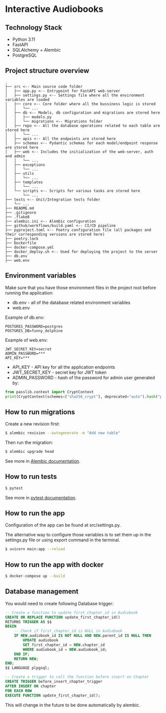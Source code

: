 # Interactive Audiobooks

## Technology Stack

- Python 3.11
- FastAPI
- SQLAlchemy + Alembic
- PostgreSQL


## Project structure overview
```
.
├── src <-- Main source code folder
│   ├── app.py <-- Entrypoint for FastAPI web-server
│   ├── settings.py <-- Settings file where all the environment variables are loaded
│   ├── core <-- Core folder where all the bussiness logic is stored
│   │   └── ...
│   ├── db <-- Models, db configuration and migrations are stored here
│   │   ├── models.py
│   │   └── migrations <-- Migrations folder
│   ├── repo <-- All the database operations related to each table are stored here
│   │   └── ...
│   ├── apis <-- All the endpoints are stored here
│   ├── schemas <-- Pydantic schemas for each model/endpoint response are stored here
│   ├── web <-- Includes the initialization of the web-server, auth and admin
│   │   └── ... 
│   ├── exceptions
│   │   └── ...
│   ├── utils
│   │   └── ...
│   ├── templates
│   │   └── ...
│   └── scripts <-- Scripts for various tasks are stored here
│       └── ...
├── tests <-- Unit/Integration tests folder
│   └── ...
├── README.md
├── .gitignore
├── .flake8
├── alembic.ini <-- Alembic configuration
├── github/workflows/build.yaml <-- CI/CD pipeline
├── pyproject.toml <-- Poetry configuration file (all packages and their corresponding versions are stored here)
├── poetry.lock
├── Dockerfile
├── docker-compose.yml
├── docker_deploy.sh <-- Used for deploying the project to the server
├── db.env
├── web.env
```

## Environment variables

Make sure that you have those environment files in the project root before running the application:

- db.env - all of the database related environment variables
- web.env

Example of db.env:
```
POSTGRES_PASSWORD=postgres
POSTGRES_DB=funny_dolphine
```

Example of web.env:

```
JWT_SECRET_KEY=secret
ADMIN_PASSWORD=***
API_KEY=***
```
- API_KEY - API key for all the application endpoints
- JWT_SECRET_KEY - secret key for JWT token
- ADMIN_PASSWORD - hash of the password for admin user generated by: 

```python
from passlib.context import CryptContext
print(CryptContext(schemes=["sha256_crypt"], deprecated="auto").hash("password"))
```


## How to run migrations

Create a new revision first:
```bash
$ alembic revision --autogenerate -m "Add new table"
```

Then run the migration:
```bash
$ alembic upgrade head
```

See more in [Alembic documentation](https://alembic.sqlalchemy.org/en/latest/tutorial.html#create-a-migration-script).

## How to run tests

```bash
$ pytest
```

See more in [pytest documentation](https://docs.pytest.org/en/stable/usage.html).

## How to run the app
Configuration of the app can be found at src/settings.py.

The alternative way to configure those variables is to set them up in the settings.py file or using export command in the terminal.

```bash
$ uvicorn main:app --reload
```

## How to run the app with docker

```bash
$ docker-compose up --build
```


## Database management

You would need to create following Database trigger:

```sql
-- Create a function to update first_chapter_id in Audiobook
CREATE OR REPLACE FUNCTION update_first_chapter_id()
RETURNS TRIGGER AS $$
BEGIN
    -- Check if first_chapter_id is NULL in Audiobook
    IF NEW.audiobook_id IS NOT NULL AND NEW.parent_id IS NULL THEN
        UPDATE audiobook
        SET first_chapter_id = NEW.chapter_id
        WHERE audiobook_id = NEW.audiobook_id;
    END IF;
    RETURN NEW;
END;
$$ LANGUAGE plpgsql;

-- Create a trigger to call the function before insert on Chapter
CREATE TRIGGER before_insert_chapter_trigger
AFTER INSERT ON chapter
FOR EACH ROW
EXECUTE FUNCTION update_first_chapter_id();
```

This will change in the future to be done automatically by alembic.
